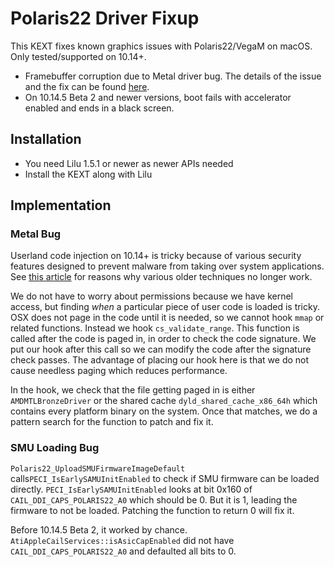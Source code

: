 Polaris22 Driver Fixup
======================
This KEXT fixes known graphics issues with Polaris22/VegaM on macOS. Only tested/supported on 10.14+.

* Framebuffer corruption due to Metal driver bug. The details of the issue and the fix can be found [here](https://osy.gitbook.io/hac-mini-guide/details/metal-driver-fix).
* On 10.14.5 Beta 2 and newer versions, boot fails with accelerator enabled and ends in a black screen.

## Installation

* You need Lilu 1.5.1 or newer as newer APIs needed
* Install the KEXT along with Lilu

## Implementation

### Metal Bug

Userland code injection on 10.14+ is tricky because of various security features designed to prevent malware from taking over system applications. See [this article](https://knight.sc/malware/2019/03/15/code-injection-on-macos.html) for reasons why various older techniques no longer work.

We do not have to worry about permissions because we have kernel access, but finding *when* a particular piece of user code is loaded is tricky. OSX does not page in the code until it is needed, so we cannot hook `mmap` or related functions. Instead we hook `cs_validate_range`. This function is called after the code is paged in, in order to check the code signature. We put our hook after this call so we can modify the code after the signature check passes. The advantage of placing our hook here is that we do not cause needless paging which reduces performance.

In the hook, we check that the file getting paged in is either `AMDMTLBronzeDriver` or the shared cache `dyld_shared_cache_x86_64h` which contains every platform binary on the system. Once that matches, we do a pattern search for the function to patch and fix it.

### SMU Loading Bug

`Polaris22_UploadSMUFirmwareImageDefault` calls`PECI_IsEarlySAMUInitEnabled` to check if SMU firmware can be loaded directly. `PECI_IsEarlySAMUInitEnabled` looks at bit 0x160 of `CAIL_DDI_CAPS_POLARIS22_A0` which should be 0. But it is 1, leading the firmware to not be loaded. Patching the function to return 0 will fix it.

Before 10.14.5 Beta 2, it worked by chance. `AtiAppleCailServices::isAsicCapEnabled` did not have `CAIL_DDI_CAPS_POLARIS22_A0` and defaulted all bits to 0.
